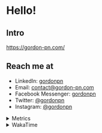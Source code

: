 # Hello!

## Intro

<https://gordon-pn.com/>

## Reach me at

- LinkedIn: [gordonpn](https://www.linkedin.com/in/gordonpn/)
- Email: [contact@gordon-pn.com](mailto:contact@gordon-pn.com)
- Facebook Messenger: [gordonpn](https://www.messenger.com/t/Gordonpn)
- Twitter: [@gordonpn](https://twitter.com/Gordonpn)
- Instagram: [@gordonpn](https://www.instagram.com/gordonpn/)

<details>
  <summary>Metrics</summary>

  <img align="center" src="https://github.com/gordonpn/gordonpn/blob/master/github-metrics.svg" alt="GitHub Metrics">

</details>

<details>
  <summary>WakaTime</summary>

  <!--START_SECTION:waka-->
📊 **This Week I Spent My Time On** 

```text
💬 Programming Languages: 
Other                    20 hrs 39 mins      █████████████████████████   98.60 % 
Brazil Dependency Config 8 mins              ░░░░░░░░░░░░░░░░░░░░░░░░░   00.65 % 
XML                      3 mins              ░░░░░░░░░░░░░░░░░░░░░░░░░   00.27 % 
Java                     2 mins              ░░░░░░░░░░░░░░░░░░░░░░░░░   00.21 % 
Shell Script             1 min               ░░░░░░░░░░░░░░░░░░░░░░░░░   00.12 % 

🔥 Editors: 
Chrome                   13 hrs 10 mins      ████████████████░░░░░░░░░   62.94 % 
Slack                    1 hr 59 mins        ██░░░░░░░░░░░░░░░░░░░░░░░   09.54 % 
Notion                   1 hr 51 mins        ██░░░░░░░░░░░░░░░░░░░░░░░   08.88 % 
iTerm2                   1 hr 24 mins        ██░░░░░░░░░░░░░░░░░░░░░░░   06.69 % 
Messages                 28 mins             █░░░░░░░░░░░░░░░░░░░░░░░░   02.27 % 
```


 Last Updated on 31/05/2025 16:27:14 UTC
<!--END_SECTION:waka-->
</details>
